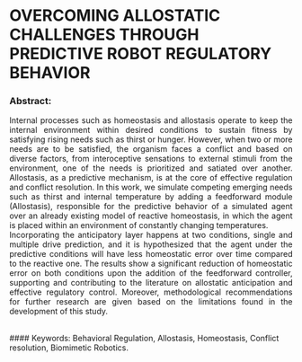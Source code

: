 # OVERCOMING ALLOSTATIC CHALLENGES THROUGH PREDICTIVE ROBOT REGULATORY BEHAVIOR
### Abstract:
<p align="justify"> Internal processes such as homeostasis and allostasis operate to keep the internal environment
within desired conditions to sustain fitness by satisfying rising needs such as thirst or hunger.
However, when two or more needs are to be satisfied, the organism faces a conflict and based on
diverse factors, from interoceptive sensations to external stimuli from the environment, one of the
needs is prioritized and satiated over another. Allostasis, as a predictive mechanism, is at the core of
effective regulation and conflict resolution. In this work, we simulate competing emerging needs
such as thirst and internal temperature by adding a feedforward module (Allostasis), responsible for
the predictive behavior of a simulated agent over an already existing model of reactive homeostasis,
in which the agent is placed within an environment of constantly changing temperatures.
<br>
Incorporating the anticipatory layer happens at two conditions, single and multiple drive prediction,
and it is hypothesized that the agent under the predictive conditions will have less homeostatic error
over time compared to the reactive one. The results show a significant reduction of homeostatic
error on both conditions upon the addition of the feedforward controller, supporting and
contributing to the literature on allostatic anticipation and effective regulatory control. Moreover,
methodological recommendations for further research are given based on the limitations found in
the development of this study.</p> 
<br>
#### Keywords: Behavioral Regulation, Allostasis, Homeostasis, Conflict resolution, Biomimetic Robotics.
